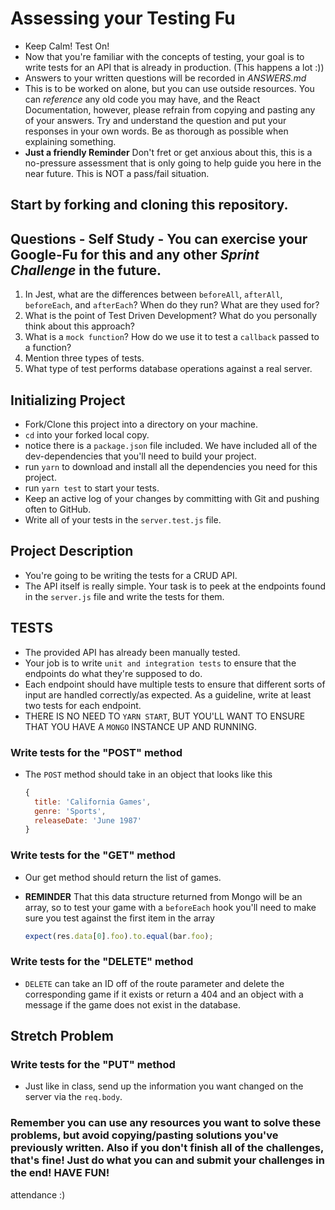 # Assessing your Testing Fu

* Keep Calm! Test On!
* Now that you're familiar with the concepts of testing, your goal is to write tests for an API that is already in production. (This happens a lot :))
* Answers to your written questions will be recorded in _ANSWERS.md_
* This is to be worked on alone, but you can use outside resources. You can _reference_ any old code you may have, and the React Documentation, however, please refrain from copying and pasting any of your answers. Try and understand the question and put your responses in your own words. Be as thorough as possible when explaining something.
* **Just a friendly Reminder** Don't fret or get anxious about this, this is a no-pressure assessment that is only going to help guide you here in the near future. This is NOT a pass/fail situation.

## Start by forking and cloning this repository.

## Questions - Self Study - You can exercise your Google-Fu for this and any other _Sprint Challenge_ in the future.

1.  In Jest, what are the differences between `beforeAll`, `afterAll`, `beforeEach`, and `afterEach`? When do they run? What are they used for?
1.  What is the point of Test Driven Development? What do you personally think about this approach?
1.  What is a `mock function`? How do we use it to test a `callback` passed to a function?
1.  Mention three types of tests.
1.  What type of test performs database operations against a real server.

## Initializing Project

* Fork/Clone this project into a directory on your machine.
* `cd` into your forked local copy.
* notice there is a `package.json` file included. We have included all of the dev-dependencies that you'll need to build your project.
* run `yarn` to download and install all the dependencies you need for this project.
* run `yarn test` to start your tests.
* Keep an active log of your changes by committing with Git and pushing often to GitHub.
* Write all of your tests in the `server.test.js` file.

## Project Description

* You're going to be writing the tests for a CRUD API.
* The API itself is really simple. Your task is to peek at the endpoints found in the `server.js` file and write the tests for them.

## TESTS

* The provided API has already been manually tested.
* Your job is to write `unit and integration tests` to ensure that the endpoints do what they're supposed to do.
* Each endpoint should have multiple tests to ensure that different sorts of input are handled correctly/as expected. As a guideline, write at least two tests for each endpoint.
* THERE IS NO NEED TO `YARN START`, BUT YOU'LL WANT TO ENSURE THAT YOU HAVE A `MONGO` INSTANCE UP AND RUNNING.

### Write tests for the "POST" method

* The `POST` method should take in an object that looks like this

  ```js
  {
    title: 'California Games',
    genre: 'Sports',
    releaseDate: 'June 1987'
  }
  ```

### Write tests for the "GET" method

* Our get method should return the list of games.
* **REMINDER** That this data structure returned from Mongo will be an array, so to test your game with a `beforeEach` hook you'll need to make sure you test against the first item in the array

  ```js
  expect(res.data[0].foo).to.equal(bar.foo);
  ```

### Write tests for the "DELETE" method

* `DELETE` can take an ID off of the route parameter and delete the corresponding game if it exists or return a 404 and an object with a message if the game does not exist in the database.

## Stretch Problem

### Write tests for the "PUT" method

* Just like in class, send up the information you want changed on the server via the `req.body`.

### Remember you can use any resources you want to solve these problems, but avoid copying/pasting solutions you've previously written. Also if you don't finish all of the challenges, that's fine! Just do what you can and submit your challenges in the end! HAVE FUN!

attendance :)
